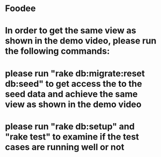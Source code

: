 # Foodee
# In order to get the same view as shown in the demo video, please run the following commands:
# please run "rake db:migrate:reset db:seed" to get access the to the seed data and achieve the same view as shown in the demo video
# please run "rake db:setup" and "rake test" to examine if the test cases are running well or not
